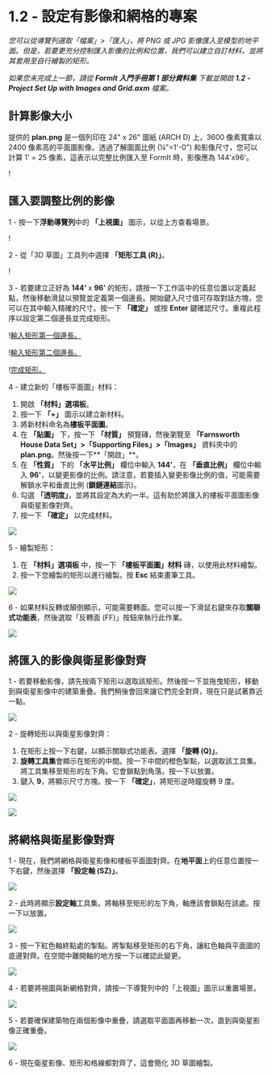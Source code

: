 # 1.2 - 設定有影像和網格的專案

_您可以從導覽列選取「檔案」>「匯入」，將 PNG 或 JPG 影像匯入至模型的地平面。但是，若要更充分控制匯入影像的比例和位置，我們可以建立自訂材料，並將其套用至自行繪製的矩形。_

_如果您未完成上一節，請從_ _**FormIt 入門手冊第 1 部分資料集**_ _下載並開啟_ _**1.2 - Project Set Up with Images and Grid.axm** 檔案。_

## **計算影像大小**

提供的 **plan.png** 是一個列印在 24" x 26" 圖紙 (ARCH D) 上，3600 像素寬乘以 2400 像素高的平面圖影像。透過了解圖面比例 (¼"=1'-0") 和影像尺寸，您可以計算 1' = 25 像素，這表示以完整比例匯入至 FormIt 時，影像應為 144'x96'。

\![](<../../.gitbook/assets/0 (1) (2).png>)

## **匯入要調整比例的影像**

1 - 按一下**浮動導覽列**中的 **「上視圖」** 圖示，以從上方查看場景。

\![](<../../.gitbook/assets/1 (1).png>)

2 - 從「3D 草圖」工具列中選擇 **「矩形工具 (R)」**。

\![](<../../.gitbook/assets/2 (1).png>)

3 - 若要建立正好為 **144’** x **96’** 的矩形，請按一下工作區中的任意位置以定義起點，然後移動滑鼠以預覽並定義第一個邊長。開始鍵入尺寸值可存取對話方塊，您可以在其中輸入精確的尺寸。按一下 **「確定」** 或按 **Enter** 鍵確認尺寸。重複此程序以設定第二個邊長並完成矩形。

\![輸入矩形第一個邊長。](<../../.gitbook/assets/3 (1).png>)

\![輸入矩形第二個邊長。](<../../.gitbook/assets/4 (1).png>)

\![完成矩形。](<../../.gitbook/assets/5 (1).png>)

4 - 建立新的「樓板平面圖」材料：

1. 開啟 **「材料」選項板**。
2. 按一下 **「+」** 圖示以建立新材料。
3. 將新材料命名為**樓板平面圖**。
4. 在 **「貼圖」** 下，按一下 **「材質」** 預覽磚，然後瀏覽至 **「Farnsworth House Data Set」>「Supporting Files」>「Images」** 資料夾中的 **plan.png**。然後按一下**「開啟」**。
5. 在 **「性質」** 下的 **「水平比例」** 欄位中輸入 **144'**，在 **「垂直比例」** 欄位中輸入 **96'**，以變更影像的比例。請注意，若要插入變更影像比例的值，可能需要解鎖水平和垂直比例 (**鎖鏈連結**圖示)。
6. 勾選 **「透明度」**，並將其設定為大約一半。這有助於將匯入的樓板平面圖影像與衛星影像對齊。
7. 按一下 **「確定」** 以完成材料。

![](../../.gitbook/assets/create-1.png)

5 - 繪製矩形：

1. 在 **「材料」選項板** 中，按一下 **「樓板平面圖」材料** 磚，以使用此材料繪製。
2. 按一下您繪製的矩形以進行繪製。按 **Esc** 結束畫筆工具。

![](../../.gitbook/assets/7.jpeg)

6 - 如果材料反轉或顛倒顯示，可能需要轉面。您可以按一下滑鼠右鍵來存取**關聯式功能表**，然後選取「反轉面 (FF)」按鈕來執行此作業。

![](../../.gitbook/assets/8.png)

## **將匯入的影像與衛星影像對齊**

1 - 若要移動影像，請先按兩下矩形以選取該矩形。然後按一下並拖曳矩形，移動到與衛星影像中的建築重疊。我們稍後會回來讓它們完全對齊，現在只是試著靠近一點。

![](../../.gitbook/assets/9.png)

2 - 旋轉矩形以與衛星影像對齊：

1. 在矩形上按一下右鍵，以顯示關聯式功能表。選擇 **「旋轉 (Q)」**。
2. **旋轉工具集**會顯示在矩形的中間。按一下中間的橙色掣點，以選取該工具集。將工具集移至矩形的左下角。它會鎖點到角落。按一下以放置。
3. 鍵入 **9**，將顯示尺寸方塊。按一下 **「確定」**，將矩形逆時鐘旋轉 9 度。

![](../../.gitbook/assets/10.png)

![](../../.gitbook/assets/11.png)

## **將網格與衛星影像對齊**

1 - 現在，我們將網格與衛星影像和樓板平面圖對齊。在**地平面**上的任意位置按一下右鍵，然後選擇 **「設定軸 (SZ)」**。

![](../../.gitbook/assets/12.png)

2 - 此時將顯示**設定軸**工具集。將軸移至矩形的左下角，軸應該會鎖點在該處。按一下以放置。

![](../../.gitbook/assets/13.png)

3 - 按一下紅色軸終點處的掣點。將掣點移至矩形的右下角，讓紅色軸與平面圖的底邊對齊。在空間中離開軸的地方按一下以確認此變更。

![](../../.gitbook/assets/14.png)

4 - 若要將視圖與新網格對齊，請按一下導覽列中的「上視圖」圖示以重置場景。

![](../../.gitbook/assets/15.png)

5 - 若要確保建築物在兩個影像中重疊，請選取平面圖再移動一次，直到與衛星影像正確重疊。

![](../../.gitbook/assets/16.png)

6 - 現在衛星影像、矩形和格線都對齊了，這會簡化 3D 草圖繪製。
